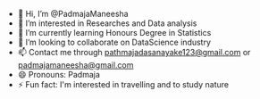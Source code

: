 - 👋 Hi, I’m @PadmajaManeesha
- 👀 I’m interested in Researches and Data analysis
- 🌱 I’m currently learning Honours Degree in Statistics
- 💞️ I’m looking to collaborate on DataScience industry
- 📫 Contact me through pathmajadasanayake123@gmail.com or padmajamaneesha@gmail.com
- 😄 Pronouns: Padmaja
- ⚡ Fun fact: I'm interested in travelling and to study nature

<!---
PadmajaDS/PadmajaDS is a ✨ special ✨ repository because its `README.md` (this file) appears on your GitHub profile.
You can click the Preview link to take a look at your changes.
--->
